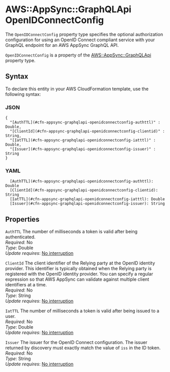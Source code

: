 # AWS::AppSync::GraphQLApi OpenIDConnectConfig<a name="aws-properties-appsync-graphqlapi-openidconnectconfig"></a>

The `OpenIDConnectConfig` property type specifies the optional authorization configuration for using an OpenID Connect compliant service with your GraphQL endpoint for an AWS AppSync GraphQL API\.

 `OpenIDConnectConfig` is a property of the [AWS::AppSync::GraphQLApi](https://docs.aws.amazon.com/AWSCloudFormation/latest/UserGuide/aws-resource-appsync-graphqlapi.html) property type\. 

## Syntax<a name="aws-properties-appsync-graphqlapi-openidconnectconfig-syntax"></a>

To declare this entity in your AWS CloudFormation template, use the following syntax:

### JSON<a name="aws-properties-appsync-graphqlapi-openidconnectconfig-syntax.json"></a>

```
{
  "[AuthTTL](#cfn-appsync-graphqlapi-openidconnectconfig-authttl)" : Double,
  "[ClientId](#cfn-appsync-graphqlapi-openidconnectconfig-clientid)" : String,
  "[IatTTL](#cfn-appsync-graphqlapi-openidconnectconfig-iatttl)" : Double,
  "[Issuer](#cfn-appsync-graphqlapi-openidconnectconfig-issuer)" : String
}
```

### YAML<a name="aws-properties-appsync-graphqlapi-openidconnectconfig-syntax.yaml"></a>

```
  [AuthTTL](#cfn-appsync-graphqlapi-openidconnectconfig-authttl): Double
  [ClientId](#cfn-appsync-graphqlapi-openidconnectconfig-clientid): String
  [IatTTL](#cfn-appsync-graphqlapi-openidconnectconfig-iatttl): Double
  [Issuer](#cfn-appsync-graphqlapi-openidconnectconfig-issuer): String
```

## Properties<a name="aws-properties-appsync-graphqlapi-openidconnectconfig-properties"></a>

`AuthTTL`  <a name="cfn-appsync-graphqlapi-openidconnectconfig-authttl"></a>
The number of milliseconds a token is valid after being authenticated\.  
*Required*: No  
*Type*: Double  
*Update requires*: [No interruption](https://docs.aws.amazon.com/AWSCloudFormation/latest/UserGuide/using-cfn-updating-stacks-update-behaviors.html#update-no-interrupt)

`ClientId`  <a name="cfn-appsync-graphqlapi-openidconnectconfig-clientid"></a>
The client identifier of the Relying party at the OpenID identity provider\. This identifier is typically obtained when the Relying party is registered with the OpenID identity provider\. You can specify a regular expression so that AWS AppSync can validate against multiple client identifiers at a time\.  
*Required*: No  
*Type*: String  
*Update requires*: [No interruption](https://docs.aws.amazon.com/AWSCloudFormation/latest/UserGuide/using-cfn-updating-stacks-update-behaviors.html#update-no-interrupt)

`IatTTL`  <a name="cfn-appsync-graphqlapi-openidconnectconfig-iatttl"></a>
The number of milliseconds a token is valid after being issued to a user\.  
*Required*: No  
*Type*: Double  
*Update requires*: [No interruption](https://docs.aws.amazon.com/AWSCloudFormation/latest/UserGuide/using-cfn-updating-stacks-update-behaviors.html#update-no-interrupt)

`Issuer`  <a name="cfn-appsync-graphqlapi-openidconnectconfig-issuer"></a>
The issuer for the OpenID Connect configuration\. The issuer returned by discovery must exactly match the value of `iss` in the ID token\.  
*Required*: No  
*Type*: String  
*Update requires*: [No interruption](https://docs.aws.amazon.com/AWSCloudFormation/latest/UserGuide/using-cfn-updating-stacks-update-behaviors.html#update-no-interrupt)
